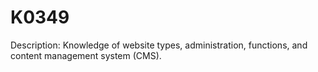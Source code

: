 # K0349
Description: Knowledge of website types, administration, functions, and content management system (CMS).
